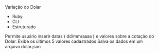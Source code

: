 Variação do Dolar

* Ruby
* CLI
* Estruturado

Permite usuário inserir datas ( dd/mm/aaaa ) e valores sobre a cotação do Dolar.
Exibe os últimos 5 valores cadastrados
Salva os dados em um arquivo dolar.json
